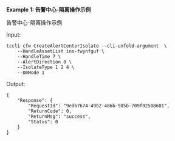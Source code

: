 **Example 1: 告警中心-隔离操作示例**

告警中心-隔离操作示例

Input: 

```
tccli cfw CreateAlertCenterIsolate --cli-unfold-argument  \
    --HandleAssetList ins-fwynfguf \
    --HandleTime 7 \
    --AlertDirection 0 \
    --IsolateType 1 2 4 \
    --OmMode 1
```

Output: 
```
{
    "Response": {
        "RequestId": "9ed67674-49b2-486b-985b-709f92508601",
        "ReturnCode": 0,
        "ReturnMsg": "success",
        "Status": 0
    }
}
```

